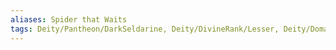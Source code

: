 ```yaml
---
aliases: Spider that Waits
tags: Deity/Pantheon/DarkSeldarine, Deity/DivineRank/Lesser, Deity/Domain/War, Alignment/CE
---
```

